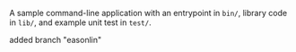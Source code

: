 A sample command-line application with an entrypoint in `bin/`, library code
in `lib/`, and example unit test in `test/`.

added branch "easonlin"